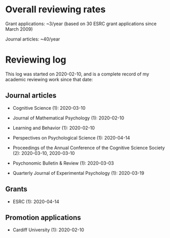 # Overall reviewing rates

Grant applications: ~3/year (based on 30 ESRC grant applications since March 2009)

Journal articles: ~40/year

# Reviewing log

This log was started on 2020-02-10, and is a complete record of my academic reviewing work since that date:

## Journal articles

- Cognitive Science (1): 2020-03-10

- Journal of Mathematical Psychology (1): 2020-02-10

- Learning and Behavior (1): 2020-02-10

- Perspectives on Psychological Science (1): 2020-04-14

- Proceedings of the Annual Conference of the Cognitive Science Society (2): 2020-03-10, 2020-03-10

- Psychonomic Bulletin & Review (1): 2020-03-03

- Quarterly Journal of Experimental Psychology (1): 2020-03-19

## Grants

- ESRC (1): 2020-04-14

## Promotion applications

- Cardiff University (1): 2020-02-10
